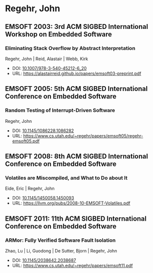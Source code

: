 # Regehr, John

## EMSOFT 2003: 3rd ACM SIGBED International Workshop on Embedded Software

### Eliminating Stack Overflow by Abstract Interpretation
Regehr, John | Reid, Alastair | Webb, Kirk
* DOI: [10.1007/978-3-540-45212-6_20](https://doi.org/10.1007/978-3-540-45212-6_20)
* URL: <https://alastairreid.github.io/papers/emsoft03-preprint.pdf>

## EMSOFT 2005: 5th ACM SIGBED International Conference on Embedded Software

### Random Testing of Interrupt-Driven Software
Regehr, John
* DOI: [10.1145/1086228.1086282](https://doi.org/10.1145/1086228.1086282)
* URL: <https://www.cs.utah.edu/~regehr/papers/emsoft05/regehr-emsoft05.pdf>

## EMSOFT 2008: 8th ACM SIGBED International Conference on Embedded Software

### Volatiles are Miscompiled, and What to Do about It
Eide, Eric | Regehr, John
* DOI: [10.1145/1450058.1450093](https://doi.org/10.1145/1450058.1450093)
* URL: <https://llvm.org/pubs/2008-10-EMSOFT-Volatiles.pdf>

## EMSOFT 2011: 11th ACM SIGBED International Conference on Embedded Software

### ARMor: Fully Verified Software Fault Isolation
Zhao, Lu | Li, Guodong | De Sutter, Bjorn | Regehr, John
* DOI: [10.1145/2038642.2038687](https://doi.org/10.1145/2038642.2038687)
* URL: <https://www.cs.utah.edu/~regehr/papers/emsoft11.pdf>

